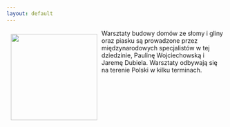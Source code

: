 ```yaml
---
layout: default
---
```

<p><img src="{{site.baseurl}}\articles\pictures\.jpg" align="left" style="margin: 10px 10px" width="200"><!--2-->
Warsztaty budowy domów ze słomy i gliny oraz piasku są prowadzone przez międzynarodowych specjalistów w tej dziedzinie, Paulinę Wojciechowską i Jaremę Dubiela. Warsztaty odbywają się na terenie Polski w kilku terminach.</p><p></p>